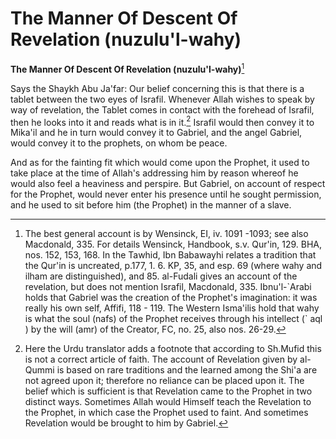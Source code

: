 The Manner Of Descent Of Revelation (nuzulu'l-wahy)
===================================================

**The Manner Of Descent Of Revelation (nuzulu'l-wahy)**[^1]

Says the Shaykh Abu Ja'far: Our belief concerning this is that there is
a tablet between the two eyes of Israfil. Whenever Allah wishes to speak
by way of revelation, the Tablet comes in contact with the forehead of
Israfil, then he looks into it and reads what is in it.[^2] Israfil
would then convey it to Mika'il and he in turn would convey it to
Gabriel, and the angel Gabriel, would convey it to the prophets, on whom
be peace.

And as for the fainting fit which would come upon the Prophet, it used
to take place at the time of Allah's addressing him by reason whereof he
would also feel a heaviness and perspire. But Gabriel, on account of
respect for the Prophet, would never enter his presence until he sought
permission, and he used to sit before him (the Prophet) in the manner of
a slave.

[^1]: The best general account is by Wensinck, EI, iv. 1091 -1093; see
also Macdonald, 335. For details Wensinck, Handbook, s.v. Qur'in, 129.
BHA, nos. 152, 153, 168. In the Tawhid, Ibn Babawayhi relates a
tradition that the Qur'in is uncreated, p.177, 1. 6. KP, 35, and esp. 69
(where wahy and ilham are distinguished), and 85. al-Fudali gives an
account of the revelation, but does not mention Israfil, Macdonald, 335.
Ibnu'l-\`Arabi holds that Gabriel was the creation of the Prophet's
imagination: it was really his own self, Affifi, 118 - 119. The Western
Isma'ilis hold that wahy is what the soul (nafs) of the Prophet receives
through his intellect (\` aql ) by the will (amr) of the Creator, FC,
no. 25, also nos. 26-29.

[^2]: Here the Urdu translator adds a footnote that according to
Sh.Mufid this is not a correct article of faith. The account of
Revelation given by al-Qummi is based on rare traditions and the learned
among the Shi'a are not agreed upon it; therefore no reliance can be
placed upon it. The belief which is sufficient is that Revelation came
to the Prophet in two distinct ways. Sometimes Allah would Himself teach
the Revelation to the Prophet, in which case the Prophet used to faint.
And sometimes Revelation would be brought to him by Gabriel.


